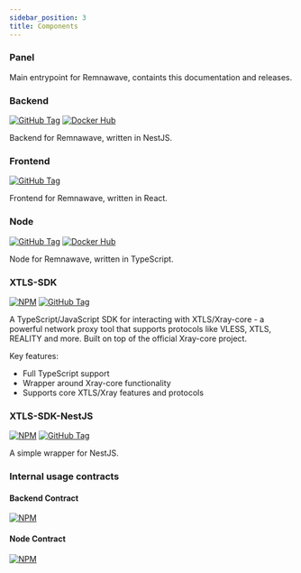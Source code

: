 ```yaml
---
sidebar_position: 3
title: Components
---
```


### Panel

Main entrypoint for Remnawave, containts this documentation and releases.

### Backend

[![GitHub Tag](https://img.shields.io/github/v/tag/remnawave/backend?sort=semver&style=for-the-badge&logo=github&label=Backend)](https://github.com/remnawave/backend)
[![Docker Hub](https://img.shields.io/docker/v/remnawave/backend?sort=semver&style=for-the-badge&logo=github&label=Docker)](https://hub.docker.com/r/remnawave/backend)

Backend for Remnawave, written in NestJS.

### Frontend

[![GitHub Tag](https://img.shields.io/github/v/tag/remnawave/frontend?sort=semver&style=for-the-badge&logo=github&label=Frontend)](https://github.com/remnawave/frontend)

Frontend for Remnawave, written in React.

### Node

[![GitHub Tag](https://img.shields.io/github/v/tag/remnawave/node?sort=semver&style=for-the-badge&logo=github&label=Node)](https://github.com/remnawave/node)
[![Docker Hub](https://img.shields.io/docker/v/remnawave/node?sort=semver&style=for-the-badge&logo=github&label=Docker)](https://hub.docker.com/r/remnawave/node)

Node for Remnawave, written in TypeScript.

### XTLS-SDK

[![NPM](https://img.shields.io/npm/v/@remnawave/xtls-sdk?sort=semver&style=for-the-badge&logo=npm&label=NPM)](https://www.npmjs.com/package/@remnawave/xtls-sdk)
[![GitHub Tag](https://img.shields.io/github/v/tag/remnawave/xtls-sdk?sort=semver&style=for-the-badge&logo=github&label=GitHub)](https://github.com/remnawave/xtls-sdk)

A TypeScript/JavaScript SDK for interacting with XTLS/Xray-core - a powerful network proxy tool that supports protocols like VLESS, XTLS, REALITY and more. Built on top of the official Xray-core project.

Key features:

- Full TypeScript support
- Wrapper around Xray-core functionality
- Supports core XTLS/Xray features and protocols

### XTLS-SDK-NestJS

[![NPM](https://img.shields.io/npm/v/@remnawave/xtls-sdk-nestjs?sort=semver&style=for-the-badge&logo=npm&label=NPM)](https://www.npmjs.com/package/@remnawave/xtls-sdk-nestjs)
[![GitHub Tag](https://img.shields.io/github/v/tag/remnawave/xtls-sdk-nestjs?sort=semver&style=for-the-badge&logo=github&label=GitHub)](https://github.com/remnawave/xtls-sdk-nestjs)

A simple wrapper for NestJS.

### Internal usage contracts

#### Backend Contract

[![NPM](https://img.shields.io/npm/v/@remnawave/backend-contract?sort=semver&style=for-the-badge&logo=npm&label=NPM)](https://www.npmjs.com/package/@remnawave/backend-contract)

#### Node Contract

[![NPM](https://img.shields.io/npm/v/@remnawave/node-contract?sort=semver&style=for-the-badge&logo=npm&label=NPM)](https://www.npmjs.com/package/@remnawave/node-contract)

